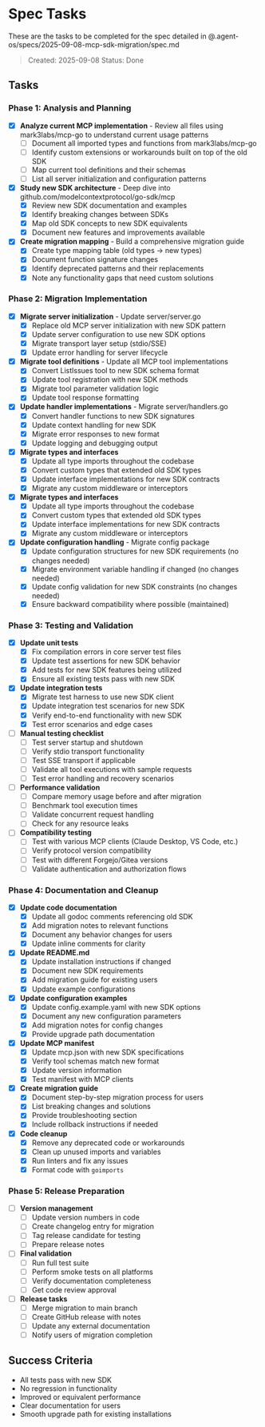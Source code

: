 # Spec Tasks

These are the tasks to be completed for the spec detailed in @.agent-os/specs/2025-09-08-mcp-sdk-migration/spec.md

> Created: 2025-09-08
> Status: Done

## Tasks

### Phase 1: Analysis and Planning

- [x] **Analyze current MCP implementation** - Review all files using mark3labs/mcp-go to understand current usage patterns
  - [ ] Document all imported types and functions from mark3labs/mcp-go
  - [ ] Identify custom extensions or workarounds built on top of the old SDK
  - [ ] Map current tool definitions and their schemas
  - [ ] List all server initialization and configuration patterns

- [x] **Study new SDK architecture** - Deep dive into github.com/modelcontextprotocol/go-sdk/mcp
   - [x] Review new SDK documentation and examples
   - [x] Identify breaking changes between SDKs
   - [x] Map old SDK concepts to new SDK equivalents
   - [x] Document new features and improvements available

- [x] **Create migration mapping** - Build a comprehensive migration guide
   - [x] Create type mapping table (old types → new types)
   - [x] Document function signature changes
   - [x] Identify deprecated patterns and their replacements
   - [x] Note any functionality gaps that need custom solutions

### Phase 2: Migration Implementation

- [x] **Migrate server initialization** - Update server/server.go
   - [x] Replace old MCP server initialization with new SDK pattern
   - [x] Update server configuration to use new SDK options
   - [x] Migrate transport layer setup (stdio/SSE)
   - [x] Update error handling for server lifecycle

- [x] **Migrate tool definitions** - Update all MCP tool implementations
   - [x] Convert ListIssues tool to new SDK schema format
   - [x] Update tool registration with new SDK methods
   - [x] Migrate tool parameter validation logic
   - [x] Update tool response formatting

- [x] **Update handler implementations** - Migrate server/handlers.go
   - [x] Convert handler functions to new SDK signatures
   - [x] Update context handling for new SDK
   - [x] Migrate error responses to new format
   - [x] Update logging and debugging output

- [x] **Migrate types and interfaces**
   - [x] Update all type imports throughout the codebase
   - [x] Convert custom types that extended old SDK types
   - [x] Update interface implementations for new SDK contracts
   - [x] Migrate any custom middleware or interceptors

 - [x] **Migrate types and interfaces**
    - [x] Update all type imports throughout the codebase
    - [x] Convert custom types that extended old SDK types
    - [x] Update interface implementations for new SDK contracts
    - [x] Migrate any custom middleware or interceptors

 - [x] **Update configuration handling** - Migrate config package
    - [x] Update configuration structures for new SDK requirements (no changes needed)
    - [x] Migrate environment variable handling if changed (no changes needed)
    - [x] Update config validation for new SDK constraints (no changes needed)
    - [x] Ensure backward compatibility where possible (maintained)

### Phase 3: Testing and Validation

 - [x] **Update unit tests**
    - [x] Fix compilation errors in core server test files
    - [x] Update test assertions for new SDK behavior
    - [x] Add tests for new SDK features being utilized
    - [x] Ensure all existing tests pass with new SDK

 - [x] **Update integration tests**
   - [x] Migrate test harness to use new SDK client
   - [x] Update integration test scenarios for new SDK
   - [x] Verify end-to-end functionality with new SDK
   - [x] Test error scenarios and edge cases

- [ ] **Manual testing checklist**
  - [ ] Test server startup and shutdown
  - [ ] Verify stdio transport functionality
  - [ ] Test SSE transport if applicable
  - [ ] Validate all tool executions with sample requests
  - [ ] Test error handling and recovery scenarios

- [ ] **Performance validation**
  - [ ] Compare memory usage before and after migration
  - [ ] Benchmark tool execution times
  - [ ] Validate concurrent request handling
  - [ ] Check for any resource leaks

- [ ] **Compatibility testing**
  - [ ] Test with various MCP clients (Claude Desktop, VS Code, etc.)
  - [ ] Verify protocol version compatibility
  - [ ] Test with different Forgejo/Gitea versions
  - [ ] Validate authentication and authorization flows

### Phase 4: Documentation and Cleanup

- [x] **Update code documentation**
   - [x] Update all godoc comments referencing old SDK
   - [x] Add migration notes to relevant functions
   - [x] Document any behavior changes for users
   - [x] Update inline comments for clarity

- [x] **Update README.md**
   - [x] Update installation instructions if changed
   - [x] Document new SDK requirements
   - [x] Add migration guide for existing users
   - [x] Update example configurations

- [x] **Update configuration examples**
   - [x] Update config.example.yaml with new SDK options
   - [x] Document any new configuration parameters
   - [x] Add migration notes for config changes
   - [x] Provide upgrade path documentation

- [x] **Update MCP manifest**
   - [x] Update mcp.json with new SDK specifications
   - [x] Verify tool schemas match new format
   - [x] Update version information
   - [x] Test manifest with MCP clients

- [x] **Create migration guide**
  - [x] Document step-by-step migration process for users
  - [x] List breaking changes and solutions
  - [x] Provide troubleshooting section
  - [x] Include rollback instructions if needed

- [x] **Code cleanup**
  - [x] Remove any deprecated code or workarounds
  - [x] Clean up unused imports and variables
  - [x] Run linters and fix any issues
  - [x] Format code with `goimports`

### Phase 5: Release Preparation

- [ ] **Version management**
  - [ ] Update version numbers in code
  - [ ] Create changelog entry for migration
  - [ ] Tag release candidate for testing
  - [ ] Prepare release notes

- [ ] **Final validation**
  - [ ] Run full test suite
  - [ ] Perform smoke tests on all platforms
  - [ ] Verify documentation completeness
  - [ ] Get code review approval

- [ ] **Release tasks**
  - [ ] Merge migration to main branch
  - [ ] Create GitHub release with notes
  - [ ] Update any external documentation
  - [ ] Notify users of migration completion

## Success Criteria

- All tests pass with new SDK
- No regression in functionality
- Improved or equivalent performance
- Clear documentation for users
- Smooth upgrade path for existing installations
